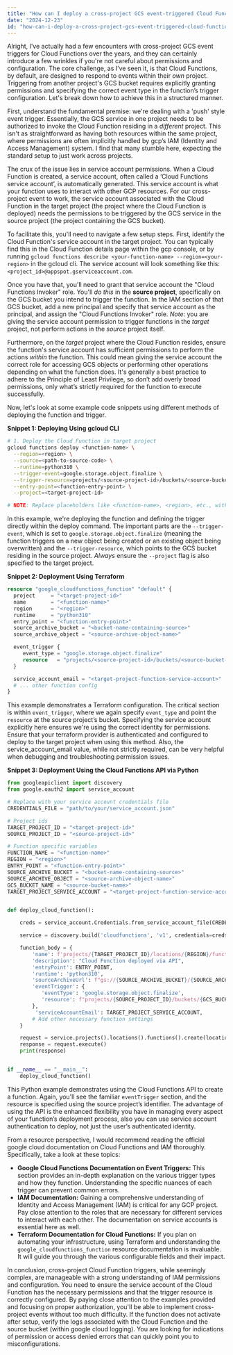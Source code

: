 ```yaml
---
title: "How can I deploy a cross-project GCS event-triggered Cloud Function in GCP?"
date: "2024-12-23"
id: "how-can-i-deploy-a-cross-project-gcs-event-triggered-cloud-function-in-gcp"
---
```


Alright,  I’ve actually had a few encounters with cross-project GCS event triggers for Cloud Functions over the years, and they can certainly introduce a few wrinkles if you're not careful about permissions and configuration. The core challenge, as I’ve seen it, is that Cloud Functions, by default, are designed to respond to events within their *own* project. Triggering from another project's GCS bucket requires explicitly granting permissions and specifying the correct event type in the function’s trigger configuration. Let's break down how to achieve this in a structured manner.

First, understand the fundamental premise: we're dealing with a 'push' style event trigger. Essentially, the GCS service in one project needs to be authorized to invoke the Cloud Function residing in a *different* project. This isn't as straightforward as having both resources within the same project, where permissions are often implicitly handled by gcp’s IAM (Identity and Access Management) system. I find that many stumble here, expecting the standard setup to just work across projects.

The crux of the issue lies in service account permissions. When a Cloud Function is created, a service account, often called a ‘Cloud Functions service account’, is automatically generated. This service account is what your function uses to interact with other GCP resources. For our cross-project event to work, the service account associated with the Cloud Function in the target project (the project where the Cloud Function is deployed) needs the permissions to be triggered by the GCS service in the source project (the project containing the GCS bucket).

To facilitate this, you'll need to navigate a few setup steps. First, identify the Cloud Function's service account in the target project. You can typically find this in the Cloud Function details page within the gcp console, or by running `gcloud functions describe <your-function-name> --region=<your-region>` in the gcloud cli. The service account will look something like this: `<project_id>@appspot.gserviceaccount.com`.

Once you have that, you'll need to grant that service account the "Cloud Functions Invoker" role. You'll *do this* in the **source project**, specifically on the GCS bucket you intend to trigger the function. In the IAM section of that GCS bucket, add a new principal and specify that service account as the principal, and assign the "Cloud Functions Invoker" role. *Note*: you are giving the service account permission to trigger functions in the *target* project, not perform actions in the *source* project itself.

Furthermore, on the *target* project where the Cloud Function resides, ensure the function's service account has sufficient permissions to perform the actions *within* the function. This could mean giving the service account the correct role for accessing GCS objects or performing other operations depending on what the function does. It's generally a best practice to adhere to the Principle of Least Privilege, so don’t add overly broad permissions, only what’s strictly required for the function to execute successfully.

Now, let's look at some example code snippets using different methods of deploying the function and trigger.

**Snippet 1: Deploying Using gcloud CLI**

```bash
# 1. Deploy the Cloud Function in target project
gcloud functions deploy <function-name> \
  --region=<region> \
  --source=<path-to-source-code> \
  --runtime=python310 \
  --trigger-event=google.storage.object.finalize \
  --trigger-resource=projects/<source-project-id>/buckets/<source-bucket-name> \
  --entry-point=<function-entry-point> \
  --project=<target-project-id>

# NOTE: Replace placeholders like <function-name>, <region>, etc., with your actual values.
```

In this example, we're deploying the function and defining the trigger directly within the deploy command. The important parts are the `--trigger-event`, which is set to `google.storage.object.finalize` (meaning the function triggers on a new object being created or an existing object being overwritten) and the `--trigger-resource`, which points to the GCS bucket residing in the source project. *Always* ensure the `--project` flag is also specified to the target project.

**Snippet 2: Deployment Using Terraform**

```terraform
resource "google_cloudfunctions_function" "default" {
  project     = "<target-project-id>"
  name        = "<function-name>"
  region      = "<region>"
  runtime     = "python310"
  entry_point = "<function-entry-point>"
  source_archive_bucket = "<bucket-name-containing-source>"
  source_archive_object = "<source-archive-object-name>"

  event_trigger {
     event_type = "google.storage.object.finalize"
     resource   = "projects/<source-project-id>/buckets/<source-bucket-name>"
  }

  service_account_email = "<target-project-function-service-account>"
  # ... other function config
}
```

This example demonstrates a Terraform configuration. The critical section is within `event_trigger`, where we again specify `event_type` and point the `resource` at the source project’s bucket. Specifying the service account explicitly here ensures we're using the correct identity for permissions. Ensure that your terraform provider is authenticated and configured to deploy to the target project when using this method. Also, the service_account_email value, while not strictly required, can be very helpful when debugging and troubleshooting permission issues.

**Snippet 3: Deployment Using the Cloud Functions API via Python**

```python
from googleapiclient import discovery
from google.oauth2 import service_account

# Replace with your service account credentials file
CREDENTIALS_FILE = "path/to/your/service_account.json"

# Project ids
TARGET_PROJECT_ID = "<target-project-id>"
SOURCE_PROJECT_ID = "<source-project-id>"

# Function specific variables
FUNCTION_NAME = "<function-name>"
REGION = "<region>"
ENTRY_POINT = "<function-entry-point>"
SOURCE_ARCHIVE_BUCKET = "<bucket-name-containing-source>"
SOURCE_ARCHIVE_OBJECT = "<source-archive-object-name>"
GCS_BUCKET_NAME = "<source-bucket-name>"
TARGET_PROJECT_SERVICE_ACCOUNT = "<target-project-function-service-account>"


def deploy_cloud_function():

    creds = service_account.Credentials.from_service_account_file(CREDENTIALS_FILE)

    service = discovery.build('cloudfunctions', 'v1', credentials=creds)

    function_body = {
        'name': f'projects/{TARGET_PROJECT_ID}/locations/{REGION}/functions/{FUNCTION_NAME}',
        'description': "Cloud Function deployed via API",
        'entryPoint': ENTRY_POINT,
        'runtime': 'python310',
        'sourceArchiveUrl': f"gs://{SOURCE_ARCHIVE_BUCKET}/{SOURCE_ARCHIVE_OBJECT}",
        'eventTrigger': {
           'eventType': 'google.storage.object.finalize',
           'resource': f"projects/{SOURCE_PROJECT_ID}/buckets/{GCS_BUCKET_NAME}"
        },
         'serviceAccountEmail': TARGET_PROJECT_SERVICE_ACCOUNT,
        # Add other necessary function settings
    }

    request = service.projects().locations().functions().create(location=f'projects/{TARGET_PROJECT_ID}/locations/{REGION}', body=function_body)
    response = request.execute()
    print(response)


if __name__ == "__main__":
    deploy_cloud_function()
```

This Python example demonstrates using the Cloud Functions API to create a function. Again, you'll see the familiar `eventTrigger` section, and the resource is specified using the source project’s identifier. The advantage of using the API is the enhanced flexibility you have in managing every aspect of your function’s deployment process, also you can use service account authentication to deploy, not just the user’s authenticated identity.

From a resource perspective, I would recommend reading the official google cloud documentation on Cloud Functions and IAM thoroughly. Specifically, take a look at these topics:

*   **Google Cloud Functions Documentation on Event Triggers:** This section provides an in-depth explanation on the various trigger types and how they function. Understanding the specific nuances of each trigger can prevent common errors.
*   **IAM Documentation:** Gaining a comprehensive understanding of Identity and Access Management (IAM) is critical for any GCP project. Pay close attention to the roles that are necessary for different services to interact with each other. The documentation on service accounts is essential here as well.
*   **Terraform Documentation for Cloud Functions:** If you plan on automating your infrastructure, using Terraform and understanding the `google_cloudfunctions_function` resource documentation is invaluable. It will guide you through the various configurable fields and their impact.

In conclusion, cross-project Cloud Function triggers, while seemingly complex, are manageable with a strong understanding of IAM permissions and configuration. You need to ensure the service account of the Cloud Function has the necessary permissions and that the trigger resource is correctly configured. By paying close attention to the examples provided and focusing on proper authorization, you'll be able to implement cross-project events without too much difficulty. If the function does not activate after setup, verify the logs associated with the Cloud Function and the source bucket (within google cloud logging). You are looking for indications of permission or access denied errors that can quickly point you to misconfigurations.

